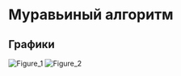 # Муравьиный алгоритм
## Графики
![Figure_1](https://github.com/user-attachments/assets/7f89a675-d618-42bc-a0f6-276f5abd7cf7)
![Figure_2](https://github.com/user-attachments/assets/00798187-9b75-4615-b611-0e81e87182eb)
